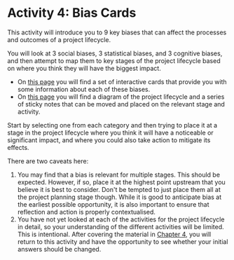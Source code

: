 # Activity 4: Bias Cards

This activity will introduce you to 9 key biases that can affect the processes and outcomes of a project lifecycle.

You will look at 3 social biases, 3 statistical biases, and 3 cognitive biases, and then attempt to map them to key stages of the project lifecycle based on where you think they will have the biggest impact.

- On [this page](https://bit.ly/3phlmw3) you will find a set of interactive cards that provide you with some information about each of these biases.
- On [this page](https://app.mural.co/t/responsibleresearchandinnova4822/m/responsibleresearchandinnova4822/1634554888312/8839f2b8abe35a83b0dd2ca2b5e69a238d46fd5f?sender=ue70a2ec1949058a4e57a7053) you will find a diagram of the project lifecycle and a series of sticky notes that can be moved and placed on the relevant stage and activity.

Start by selecting one from each category and then trying to place it at a stage in the project lifecycle where you think it will have a noticeable or significant impact, and where you could also take action to mitigate its effects.

There are two caveats here:

1. You may find that a bias is relevant for multiple stages. This should be expected. However, if so, place it at the highest point upstream that you believe it is best to consider. Don't be tempted to just place them all at the project planning stage though. While it is good to anticipate bias at the earliest possible opportunity, it is also important to ensure that reflection and action is properly contextualised.
2. You have not yet looked at each of the activities for the project lifecycle in detail, so your understanding of the different activities will be limited. This is intentional. After covering the material in [Chapter 4](../chapter4/index.md), you will return to this activity and have the opportunity to see whether your initial answers should be changed.

<!---

Activity 4: Bias Cards

This activity introduces 9 key biases (3 for each of the different types), and explores which of the stages and activities for the project lifecycle is most impacted by their effects.

Please visit https://bit.ly/30BZaTb to view the associated instructions.
--->
